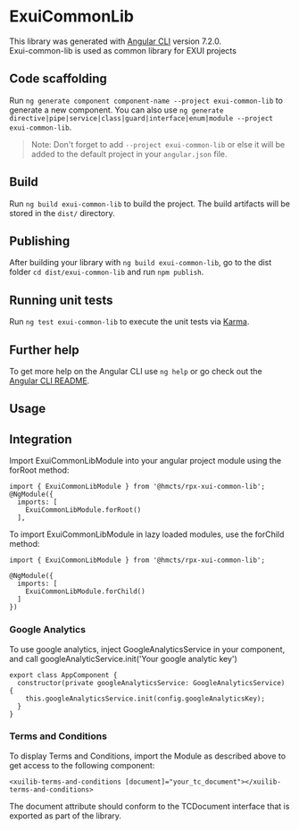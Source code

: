 # ExuiCommonLib

This library was generated with [Angular CLI](https://github.com/angular/angular-cli) version 7.2.0.\
Exui-common-lib is used as common library for EXUI projects

## Code scaffolding

Run `ng generate component component-name --project exui-common-lib` to generate a new component. You can also use `ng generate directive|pipe|service|class|guard|interface|enum|module --project exui-common-lib`.
> Note: Don't forget to add `--project exui-common-lib` or else it will be added to the default project in your `angular.json` file. 

## Build

Run `ng build exui-common-lib` to build the project. The build artifacts will be stored in the `dist/` directory.

## Publishing

After building your library with `ng build exui-common-lib`, go to the dist folder `cd dist/exui-common-lib` and run `npm publish`.

## Running unit tests

Run `ng test exui-common-lib` to execute the unit tests via [Karma](https://karma-runner.github.io).

## Further help

To get more help on the Angular CLI use `ng help` or go check out the [Angular CLI README](https://github.com/angular/angular-cli/blob/master/README.md).


## Usage
## Integration
Import ExuiCommonLibModule into your angular project module using the forRoot method:

```
import { ExuiCommonLibModule } from '@hmcts/rpx-xui-common-lib';
@NgModule({
  imports: [
    ExuiCommonLibModule.forRoot()
  ],
```

To import ExuiCommonLibModule in lazy loaded modules, use the forChild method:

```
import { ExuiCommonLibModule } from '@hmcts/rpx-xui-common-lib';

@NgModule({
  imports: [
    ExuiCommonLibModule.forChild()
  ]
})
```

### Google Analytics
To use google analytics, inject GoogleAnalyticsService in your component, and call googleAnalyticService.init('Your google analytic key')

```
export class AppComponent {
  constructor(private googleAnalyticsService: GoogleAnalyticsService) {
    this.googleAnalyticsService.init(config.googleAnalyticsKey);
  }
}
```

### Terms and Conditions
To display Terms and Conditions, import the Module as described above to get access to the following component:

```
<xuilib-terms-and-conditions [document]="your_tc_document"></xuilib-terms-and-conditions>
```

The document attribute should conform to the TCDocument interface that is exported as part of the library.

